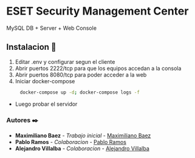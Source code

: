 # ESET Security Management Center

MySQL DB + Server + Web Console

## Instalacion 🔧

  1. Editar .env y configurar segun el cliente
  2. Abrir puertos 2222/tcp para que los equipos accedan a la consola
  3. Abrir puertos 8080/tcp para poder acceder a la web
  4. Iniciar docker-compose

```bash
     docker-compose up -d; docker-compose logs -f
```

* Luego probar el servidor

### Autores ✒️

* **Maximiliano Baez** - *Trabajo inicial* - [Maximiliano Baez](https://git.lunix.com.ar/mbaez)
* **Pablo Ramos** - *Colaboracion* - [Pablo Ramos](https://git.lunix.com.ar/pramos)
* **Alejandro Villalba** - *Colaboracion* - [Alejandro Villalba](https://git.lunix.com.ar/avillalba)
